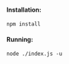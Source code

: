 <h4>Installation:</h4>
<code>npm install</code>

<h4>Running:</h4>
<code>node ./index.js -u <url></code>